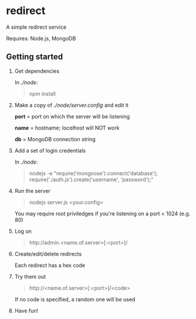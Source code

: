 redirect
========

A simple redirect service

Requires: Node.js, MongoDB

Getting started
---------------

1. Get dependencies

    In  _./node_:
    > npm install

2. Make a copy of _./node/server.config_ and edit it

    __port__ = port on which the server will be listening
    
    __name__ = hostname; _localhost_ will NOT work
    
    __db__   = MongoDB connection string 

3. Add a set of login credentials

    In  _./node_:
    > nodejs -e "require('mongoose').connect('database'); require('./auth.js').create('username', 'password');"
    
4. Run the server
    > nodejs server.js \<your.config\>

    You may require root priviledges if you're listening on a port < 1024 (e.g. 80)

5. Log on
    > http://admin\.\<name.of.server\>[:\<port\>]/

6. Create/edit/delete redirects

    Each redirect has a hex code

7. Try them out
    > http://\<name.of.server\>[:\<port\>]/\<code\>

    If no code is specified, a random one will be used

8. Have fun!
